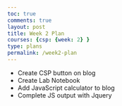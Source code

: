 ```yaml
---
toc: true
comments: true
layout: post
title: Week 2 Plan
courses: {csp: {week: 2} }
type: plans
permalink: /week2-plan
---
```


- Create CSP button on blog
- Create Lab Notebook
- Add JavaScript calculator to blog
- Complete JS output with Jquery